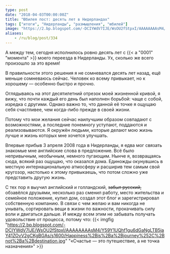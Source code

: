 ```yaml
---
type: post
date: "2018-04-03T00:00:00Z"
title: "Юбилея пост: десять лет в Нидерландах"
tags: ["итоги", "Нидерланды", "размышления", "юбилей"]
image: "https://2.bp.blogspot.com/-DCIYWdV7IJE/WsOU2fStpxI/AAAAAAAAsM4/Y59Y1UQhf1gu6dGaNgLTB5jaY41ZOvV2gCKgBGAs/s1600/Happiness%2Bis%2Ba%2Bjourney%252C%2Bnot%2Ba%2Bdestination.jpg"
aliases:
    - /ru/blog/post/334
---
```


А между тем, сегодня исполнилось ровно десять лет с {{< a "0001" "момента" >}} моего переезда в Нидерланды. Ух, сколько же всего произошло за это время!

<!--more-->

В правильности этого решения я не сомневался десять лет назад, ещё меньше сомневаюсь сейчас. Человек ко всему привыкает, но к хорошему — особенно быстро и прочно.

Оглядываясь на этот десятилетний отрезок моей жизненной кривой, я вижу, что почти каждый его день был наполнен борьбой: чаще с собой, изредка с другими. Однако важно то, что данной её точке я ощущаю себя счастливее, чем когда-либо прежде в своей жизни.

Потому что мои желания сейчас наилучшим образом совпадают с возможностями, а последние понемногу уступают, поддаются и реализовываются. Я окружён людьми, которые делают мою жизнь лучше и жизнь которых мне хочется улучшать.

Впервые прибыв 3 апреля 2008 года в Нидерланды, я едва мог связать знакомые мне английские слова в предложение. Всё было непривычным, необычным, немного пугающим. Нынче я, возвращаясь сюда, всякий раз ощущаю, что оказался дома. Единожды окунувшись в местную интернациональную атмосферу и расширив тем самым свой кругозор, настолько к этому привыкаешь, что потом сложно уже представить другую жизнь.

С тех пор я выучил английский и голландский, ~~забыл русский,~~ обзавёлся друзьями, несколько раз сменил работу, место жительства и семейное положение, купил дом, создал этот блог и зарегистрировал собственную компанию. В связи с чем желаю и вам никогда не унывать, сортировать вещи в жизни по важности, прокачивать силу воли и двигаться дальше. И между всем этим не забывать получать удовольствие от процесса, потому что:
{{< imgfig "https://2.bp.blogspot.com/-DCIYWdV7IJE/WsOU2fStpxI/AAAAAAAAsM4/Y59Y1UQhf1gu6dGaNgLTB5jaY41ZOvV2gCKgBGAs/s1600/Happiness%2Bis%2Ba%2Bjourney%252C%2Bnot%2Ba%2Bdestination.jpg" "«Счастье — это путешествие, а не точка назначения»" >}}
